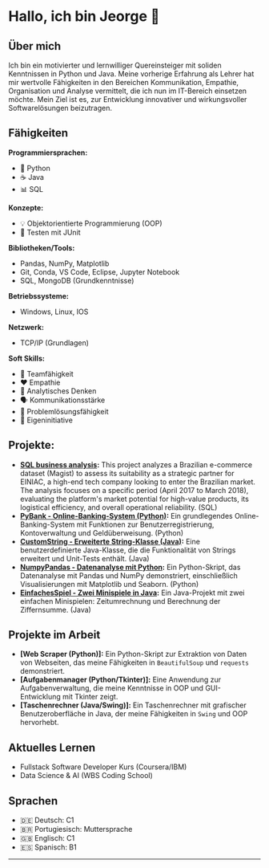 # Hallo, ich bin Jeorge 👋

## Über mich

Ich bin ein motivierter und lernwilliger Quereinsteiger mit soliden Kenntnissen in Python und Java. Meine vorherige Erfahrung als Lehrer hat mir wertvolle Fähigkeiten in den Bereichen Kommunikation, Empathie, Organisation und Analyse vermittelt, die ich nun im IT-Bereich einsetzen möchte. Mein Ziel ist es, zur Entwicklung innovativer und wirkungsvoller Softwarelösungen beizutragen.

## Fähigkeiten

**Programmiersprachen:**

* 🐍 Python
* ☕ Java
* 📊 SQL

**Konzepte:**

* 💡 Objektorientierte Programmierung (OOP)
* 🧪 Testen mit JUnit

**Bibliotheken/Tools:**

* Pandas, NumPy, Matplotlib
* Git, Conda, VS Code, Eclipse, Jupyter Notebook
* SQL, MongoDB (Grundkenntnisse)

**Betriebssysteme:**

* Windows, Linux, IOS

**Netzwerk:**

* TCP/IP (Grundlagen)

**Soft Skills:**

* 🤝 Teamfähigkeit
* ❤️ Empathie
* 🧠 Analytisches Denken
* 🗣️ Kommunikationsstärke
* 🧩 Problemlösungsfähigkeit
* 🚀 Eigeninitiative

## Projekte:

* **[SQL business analysis](https://github.com/jeorgesilva/SQL_Business_analysis):** This project analyzes a Brazilian e-commerce dataset (Magist) to assess its suitability as a strategic partner for EINIAC, a high-end tech company looking to enter the Brazilian market. The analysis focuses on a specific period (April 2017 to March 2018), evaluating the platform's market potential for high-value products, its logistical efficiency, and overall operational reliability. (SQL)
* **[PyBank - Online-Banking-System (Python)](https://github.com/jeorgesilva/PyBank):** Ein grundlegendes Online-Banking-System mit Funktionen zur Benutzerregistrierung, Kontoverwaltung und Geldüberweisung. (Python)
* **[CustomString - Erweiterte String-Klasse (Java)](https://github.com/jeorgesilva/CustomString):** Eine benutzerdefinierte Java-Klasse, die die Funktionalität von Strings erweitert und Unit-Tests enthält. (Java)
* **[NumpyPandas - Datenanalyse mit Python](https://github.com/jeorgesilva/NumpyPandas):** Ein Python-Skript, das Datenanalyse mit Pandas und NumPy demonstriert, einschließlich Visualisierungen mit Matplotlib und Seaborn. (Python)
* **[EinfachesSpiel - Zwei Minispiele in Java](https://github.com/jeorgesilva/EinfachesSpiel):** Ein Java-Projekt mit zwei einfachen Minispielen: Zeitumrechnung und Berechnung der Ziffernsumme. (Java)

## Projekte im Arbeit

* **[Web Scraper (Python)]:** Ein Python-Skript zur Extraktion von Daten von Webseiten, das meine Fähigkeiten in `BeautifulSoup` und `requests` demonstriert.
* **[Aufgabenmanager (Python/Tkinter)]:** Eine Anwendung zur Aufgabenverwaltung, die meine Kenntnisse in OOP und GUI-Entwicklung mit Tkinter zeigt.
* **[Taschenrechner (Java/Swing)]:** Ein Taschenrechner mit grafischer Benutzeroberfläche in Java, der meine Fähigkeiten in `Swing` und OOP hervorhebt.

## Aktuelles Lernen

* Fullstack Software Developer Kurs (Coursera/IBM)
* Data Science & AI (WBS Coding School)

## Sprachen

* 🇩🇪 Deutsch: C1
* 🇧🇷 Portugiesisch: Muttersprache
* 🇬🇧 Englisch: C1
* 🇪🇸 Spanisch: B1

---
